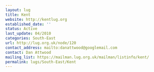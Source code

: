 ```yaml
---
layout: lug
title: Kent
website: http://kentlug.org
established_date: ''
status: Active
last_update: 04/2010
categories: South-East
url: http://lug.org.uk/node/120
contact_address: mailto:danattwood@googlemail.com
contact: Dan Attwood
mailing_list: https://mailman.lug.org.uk/mailman/listinfo/kent/
permalink: lugs/South-East/Kent
---
```


